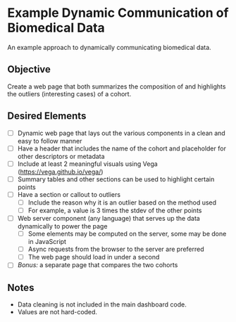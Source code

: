 # Example Dynamic Communication of Biomedical Data

An example approach to dynamically communicating biomedical data.

## Objective

Create a web page that both summarizes the composition of and highlights the outliers (interesting cases) of a cohort.

## Desired Elements

- [ ] Dynamic web page that lays out the various components in a clean and easy to follow manner
- [ ] Have a header that includes the name of the cohort and placeholder for other descriptors or metadata
- [ ] Include at least 2 meaningful visuals using Vega (https://vega.github.io/vega/)
- [ ] Summary tables and other sections can be used to highlight certain points
- [ ] Have a section or callout to outliers
	- [ ] Include the reason why it is an outlier based on the method used
	- [ ] For example, a value is 3 times the stdev of the other points
- [ ] Web server component (any language) that serves up the data dynamically to power the page
	- [ ] Some elements may be computed on the server, some may be done in JavaScript
	- [ ] Async requests from the browser to the server are preferred
	- [ ] The web page should load in under a second
- [ ] *Bonus:* a separate page that compares the two cohorts

## Notes

- Data cleaning is not included in the main dashboard code.
- Values are not hard-coded.
